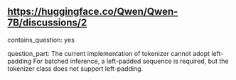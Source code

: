 ## https://huggingface.co/Qwen/Qwen-7B/discussions/2

contains_question: yes

question_part: The current implementation of tokenizer cannot adopt left-padding
For batched inference, a left-padded sequence is required, but the tokenizer class does not support left-padding.